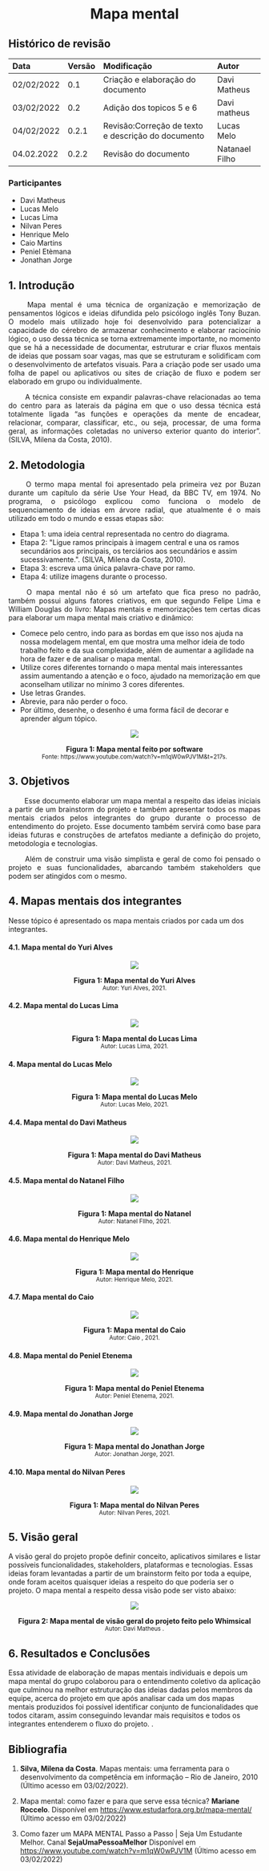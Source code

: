 # <center> Mapa mental

## Histórico de revisão
| Data   | Versão | Modificação  | Autor  |
| :- | :- | :- | :- |
| 02/02/2022 | 0.1 | Criação e elaboração do documento | Davi Matheus |
| 03/02/2022 | 0.2 | Adição dos topicos 5 e 6 | Davi matheus |
| 04/02/2022 | 0.2.1 | Revisão:Correção de texto e descrição do documento | Lucas Melo |
| 04.02.2022 | 0.2.2 | Revisão do documento | Natanael Filho |

### Participantes

* Davi Matheus
* Lucas Melo
* Lucas Lima
* Nilvan Peres
* Henrique Melo
* Caio Martins
* Peniel Etèmana
* Jonathan Jorge

## 1. Introdução

<p align="justify">&emsp;&emsp;
Mapa mental é uma técnica de organização e memorização de pensamentos lógicos e ideias difundida pelo psicólogo inglês Tony Buzan. O modelo mais utilizado hoje foi desenvolvido para potencializar a capacidade do cérebro de armazenar conhecimento e elaborar raciocínio lógico, o uso dessa técnica se torna extremamente importante, no momento que se há a necessidade de documentar, estruturar e criar fluxos mentais de ideias que possam soar vagas, mas que se estruturam e solidificam com o desenvolvimento de artefatos visuais. Para a criação pode ser usado uma folha de papel ou aplicativos ou sites de criação de fluxo e podem ser elaborado em grupo ou individualmente.
</p>
<p align="justify">&emsp;&emsp;
A técnica consiste em expandir palavras-chave relacionadas ao tema do centro para as laterais da página em que o uso dessa técnica está totalmente ligada “as funções e operações da mente de encadear, relacionar, comparar, classificar, etc., ou seja, processar, de uma forma geral, as informações coletadas no universo exterior quanto do interior”. (SILVA, Milena da Costa, 2010).
</p>

## 2. Metodologia


<p align="justify">&emsp;&emsp;
O termo mapa mental foi apresentado pela primeira vez por Buzan durante um capítulo da série Use Your Head, da BBC TV, em 1974. No programa, o psicólogo explicou como funciona o modelo de sequenciamento de ideias em árvore radial, que atualmente é o mais utilizado em todo o mundo e essas etapas são:
</p>

- Etapa 1: uma ideia central representada no centro do diagrama.
- Etapa 2: "Ligue ramos principais à imagem central e una os ramos secundários aos principais, os terciários aos secundários e assim sucessivamente.". (SILVA, Milena da Costa, 2010).
- Etapa 3: escreva uma única palavra-chave por ramo.
- Etapa 4: utilize imagens durante o processo.



<p align="justify">&emsp;&emsp;
O mapa mental não é só um artefato que fica preso no padrão, também possui alguns fatores criativos, em que segundo Felipe Lima e William Douglas do livro: Mapas mentais e memorizações tem certas dicas para elaborar um mapa mental mais criativo e dinâmico:
</p>

- Comece pelo centro, indo para as bordas em que isso nos ajuda na nossa modelagem mental, em que mostra uma melhor ideia de todo trabalho feito e da sua complexidade, além de aumentar a agilidade na hora de fazer e de analisar o mapa mental.
- Utilize cores diferentes tornando o mapa mental mais interessantes assim aumentando a atenção e o foco, ajudado na memorização em que aconselham utilizar no mínimo 3 cores diferentes.
- Use letras Grandes.
- Abrevie, para não perder o foco.
- Por último, desenhe, o desenho é uma forma fácil de decorar e aprender algum tópico.

<p align='center'>
  <img src='../assets/img/mapa_mental/exemplo_mapa_mental.png'>
  <figcaption align='center'>
      <b>Figura 1: Mapa mental feito por software</b>
      <br>
      <small>Fonte: https://www.youtube.com/watch?v=m1qW0wPJV1M&t=217s.</small>
  </figcaption>
</p>


## 3. Objetivos
<p align="justify">&emsp;&emsp;
 Esse documento elaborar um mapa mental a respeito das ideias iniciais a partir de um brainstorm do projeto e também apresentar todos os mapas mentais criados pelos integrantes do grupo durante o processo de entendimento do projeto. Esse documento também servirá como base para ideias futuras e construções de artefatos mediante a definição do projeto, metodologia e tecnologias.
</p>

<p align="justify">&emsp;&emsp;
Além de construir uma visão simplista e geral de como foi pensado o projeto e suas funcionalidades, abarcando também stakeholders que podem ser atingidos com o mesmo.
</p>

## 4. Mapas mentais dos integrantes

Nesse tópico é apresentado os mapa mentais criados por cada um dos integrantes.

#### 4.1. Mapa mental do Yuri Alves

<p align='center'>
    <img src='../assets/img/mapa_mental/mapa_mental_Yuri.png'>
    <figcaption align='center'>
        <b>Figura 1: Mapa mental do Yuri Alves</b>
        <br>
        <small>Autor: Yuri Alves, 2021.</small>
    </figcaption>
</p>

#### 4.2. Mapa mental do Lucas Lima

<p align='center'>
    <img src='../assets/img/mapa_mental/mapa_mental_mibas.jpeg'>
    <figcaption align='center'>
        <b>Figura 1: Mapa mental do Lucas Lima</b>
        <br>
        <small>Autor: Lucas Lima, 2021.</small>
    </figcaption>
</p>


#### 4. Mapa mental do Lucas Melo

<p align='center'>
    <img src='../assets/img/mapa_mental/mapa_mental_Lucas.png'>
    <figcaption align='center'>
        <b>Figura 1: Mapa mental do Lucas Melo</b>
        <br>
        <small>Autor: Lucas Melo, 2021.</small>
    </figcaption>
</p>

#### 4.4. Mapa mental do Davi Matheus

<p align='center'>
    <img src='../assets/img/mapa_mental/mapa_mental_Davi.png'>
    <figcaption align='center'>
        <b>Figura 1: Mapa mental do Davi Matheus</b>
        <br>
        <small>Autor: Davi Matheus, 2021.</small>
    </figcaption>
</p>

#### 4.5. Mapa mental do  Natanel Filho

<p align='center'>
    <img src='../assets/img/mapa_mental/mapa_mental_Natanel.png'>
    <figcaption align='center'>
        <b>Figura 1: Mapa mental do Natanel</b>
        <br>
        <small>Autor:  Natanel FIlho, 2021.</small>
    </figcaption>
</p>

#### 4.6. Mapa mental do Henrique Melo

<p align='center'>
    <img src='../assets/img/mapa_mental/mapa_mental_Henrique.png'>
    <figcaption align='center'>
        <b>Figura 1: Mapa mental do Henrique</b>
        <br>
        <small>Autor: Henrique Melo, 2021.</small>
    </figcaption>
</p>


#### 4.7. Mapa mental do Caio

<p align='center'>
    <img src='../assets/img/mapa_mental/mapa_mental_Caio.png'>
    <figcaption align='center'>
        <b>Figura 1: Mapa mental do Caio</b>
        <br>
        <small>Autor: Caio , 2021.</small>
    </figcaption>
</p>

#### 4.8. Mapa mental do Peniel Etenema

<p align='center'>
    <img src='../assets/img/mapa_mental/mapa_mental_Peniel.png'>
    <figcaption align='center'>
        <b>Figura 1: Mapa mental do Peniel Etenema</b>
        <br>
        <small>Autor: Peniel Etenema, 2021.</small>
    </figcaption>
</p>

#### 4.9. Mapa mental do Jonathan Jorge

<p align='center'>
    <img src='../assets/img/mapa_mental/mapa_mental_Jonathan.png'>
    <figcaption align='center'>
        <b>Figura 1: Mapa mental do Jonathan Jorge</b>
        <br>
        <small>Autor: Jonathan Jorge, 2021.</small>
    </figcaption>
</p>

#### 4.10. Mapa mental do Nilvan Peres

<p align='center'>
    <img src='../assets/img/mapa_mental/mapa_mental_Nilvan.png'>
    <figcaption align='center'>
        <b>Figura 1: Mapa mental do Nilvan Peres</b>
        <br>
        <small>Autor: Nilvan Peres, 2021.</small>
    </figcaption>
</p>

## 5. Visão geral

A visão geral do projeto propõe definir conceito, aplicativos similares e listar possíveis funcionalidades, stakeholders, plataformas e tecnologias. Essas ideias foram levantadas a partir de um brainstorm feito por toda a equipe, onde foram aceitos quaisquer ideias a respeito do que poderia ser o projeto. O mapa mental a respeito dessa visão pode ser visto abaixo:

<p align='center'>
  <img src='../assets/img/mapa_mental/mapa_grupo.png'>
  <figcaption align='center'>
      <b>Figura 2: Mapa mental de visão geral do projeto feito pelo Whimsical</b>
      <br>
      <small>Autor: Davi Matheus .</small>
  </figcaption>
</p>

## 6. Resultados e Conclusões

Essa atividade de elaboração de mapas mentais individuais e depois um mapa mental do grupo colaborou para o entendimento coletivo da aplicação que culminou na melhor estruturação das ideias dadas pelos membros da equipe, acerca do projeto em que após analisar cada um dos mapas mentais produzidos foi possível identificar conjunto de funcionalidades que todos citaram, assim conseguindo levandar mais requisitos e todos os integrantes entenderem o fluxo do projeto.
.

## Bibliografia

1. **Silva, Milena da Costa**. Mapas mentais: uma ferramenta para o desenvolvimento da competência em informação – Rio de Janeiro, 2010 (Último acesso em 03/02/2022).

2. Mapa mental: como fazer e para que serve essa técnica? **Mariane Roccelo**. Disponível em https://www.estudarfora.org.br/mapa-mental/ (Último acesso em 03/02/2022)


4. Como fazer um MAPA MENTAL Passo a Passo | Seja Um Estudante Melhor. Canal **SejaUmaPessoaMelhor** Disponível em https://www.youtube.com/watch?v=m1qW0wPJV1M (Último acesso em 03/02/2022)
